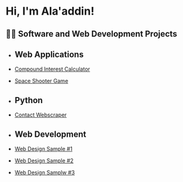 <h1>Hi, I'm Ala'addin! <br/>
<h2>👨‍💻 Software and Web Development Projects</h2>

- <h2>Web Applications</h2>
 - [Compound Interest Calculator](https://github.com/alaaddingh/Compound-Interest-Calculator)
 - [Space Shooter Game](https://alaaddingh.github.io/)
- <h2>Python</h2>
 - [Contact Webscraper](https://github.com/alaaddingh/Contact-Webscraper)
 
- <h2>Web Development</h2>
 - [Web Design Sample #1](https://scottrazorkaraoke.com/)
 - [Web Design Sample #2](https://www.serpenttattoos.com/)
 - [Web Design Samplw #3](https://www.acagencydesign.com/services/)

